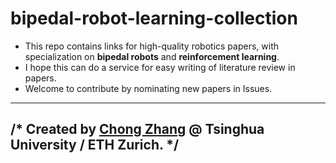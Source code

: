 # bipedal-robot-learning-collection  
+ This repo contains links for high-quality robotics papers, with specialization on **bipedal robots** and **reinforcement learning**.   
+ I hope this can do a service for easy writing of literature review in papers.   
+ Welcome to contribute by nominating new papers in Issues.    
------  
/* Created by [Chong Zhang](https://zita-ch.github.io/) @ Tsinghua University / ETH Zurich.  */
------  
